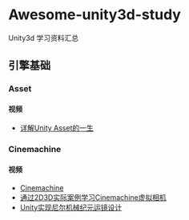 # Awesome-unity3d-study

Unity3d 学习资料汇总

## 引擎基础

### Asset

#### 视频

- [详解Unity Asset的一生](https://www.bilibili.com/video/BV1Wv41167i2)

### Cinemachine

#### 视频

- [Cinemachine](https://learn.unity.com/tutorial/cinemachine)
- [通过2D3D实际案例学习Cinemachine虚拟相机](https://www.bilibili.com/video/BV1oa4y1s7gg)
- [Unity实现尼尔机械纪元运镜设计](https://www.bilibili.com/video/av43069305)

